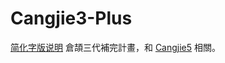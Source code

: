# Cangjie3-Plus
[简化字版说明](https://github.com/mrhso/Cangjie3-Plus/README-hans.md)
倉頡三代補完計畫，和 [Cangjie5](https://github.com/Jackchows/Cangjie5) 相關。
